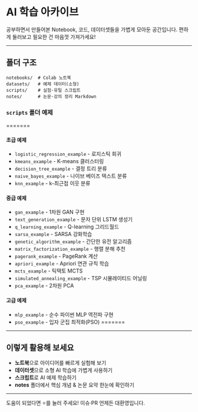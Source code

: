 # AI 학습 아카이브

공부하면서 만들어본 Notebook, 코드, 데이터셋들을 가볍게 모아둔 공간입니다. 편하게 둘러보고 필요한 건 마음껏 가져가세요!

---

## 폴더 구조

```
notebooks/  # Colab 노트북
datasets/   # 예제 데이터(소형)
scripts/    # 실험·유틸 스크립트
notes/      # 논문·강의 정리 Markdown
```

### `scripts` 폴더 예제

=======
#### 초급 예제

- `logistic_regression_example` - 로지스틱 회귀
- `kmeans_example` - K-means 클러스터링
- `decision_tree_example` - 결정 트리 분류
- `naive_bayes_example` - 나이브 베이즈 텍스트 분류
- `knn_example` - k-최근접 이웃 분류

#### 중급 예제

- `gan_example` - 1차원 GAN 구현
- `text_generation_example` - 문자 단위 LSTM 생성기
- `q_learning_example` - Q-learning 그리드월드
- `sarsa_example` - SARSA 강화학습
- `genetic_algorithm_example` - 간단한 유전 알고리즘
- `matrix_factorization_example` - 행렬 분해 추천
- `pagerank_example` - PageRank 계산
- `apriori_example` - Apriori 연관 규칙 학습
- `mcts_example` - 틱택토 MCTS
- `simulated_annealing_example` - TSP 시뮬레이티드 어닐링
- `pca_example` - 2차원 PCA

#### 고급 예제

- `mlp_example` - 순수 파이썬 MLP 역전파 구현
- `pso_example` - 입자 군집 최적화(PSO)
=======

---

## 이렇게 활용해 보세요

- **노트북**으로 아이디어를 빠르게 실험해 보기
- **데이터셋**으로 소형 AI 학습에 가볍게 사용하기 
- **스크립트**로 AI 예제 학습하기
- **notes** 폴더에서 핵심 개념 & 논문 요약 한눈에 확인하기

---
도움이 되었다면 ⭐️를 눌러 주세요! 이슈·PR 언제든 대환영입니다.
